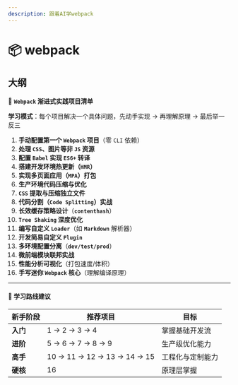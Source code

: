 ```yaml
---
description: 跟着AI学webpack
---
```


# 📦 webpack

## 大纲

🧩 **`Webpack` 渐进式实践项目清单**

**学习模式**：每个项目解决一个具体问题，先动手实现 → 再理解原理 → 最后举一反三

1. **手动配置第一个 `Webpack` 项目**（零 `CLI` 依赖）
2. **处理 `CSS`、图片等非 `JS` 资源**
3. **配置 `Babel` 实现 `ES6+` 转译**
4. **搭建开发环境热更新（`HMR`）**
5. **实现多页面应用（`MPA`）打包**
6. **生产环境代码压缩与优化**
7. **`CSS` 提取与压缩独立文件**
8. **代码分割（`Code Splitting`）实战**
9. **长效缓存策略设计**（**`contenthash`**）
10. **`Tree Shaking` 深度优化**
11. **编写自定义 `Loader`**（如 **`Markdown`** 解析器）
12. **开发简易自定义 `Plugin`**
13. **多环境配置分离**（**`dev/test/prod`**）
14. **微前端模块联邦实战**
15. **性能分析可视化**（打包速度/体积）
16. **手写迷你 `Webpack` 核心**（理解编译原理）

***

#### 🎯 **学习路线建议**

| 新手阶段   | 推荐项目                        | 目标       |
| ------ | --------------------------- | -------- |
| **入门** | 1 → 2 → 3 → 4               | 掌握基础开发流  |
| **进阶** | 5 → 6 → 7 → 8 → 9           | 生产级优化能力  |
| **高手** | 10 → 11 → 12 → 13 → 14 → 15 | 工程化与定制能力 |
| **硬核** | 16                          | 原理层掌握    |
